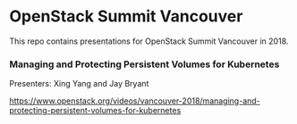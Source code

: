 # OpenStack Summit Vancouver

This repo contains presentations for OpenStack Summit Vancouver in 2018.

### Managing and Protecting Persistent Volumes for Kubernetes
Presenters: Xing Yang and Jay Bryant

https://www.openstack.org/videos/vancouver-2018/managing-and-protecting-persistent-volumes-for-kubernetes
